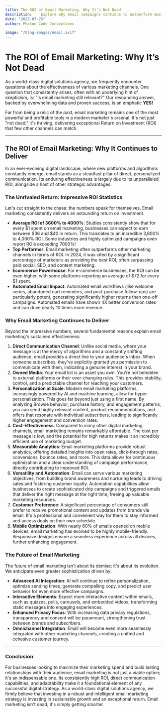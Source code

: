 ```yaml
---
title: The ROI of Email Marketing. Why It’s Not Dead
description:    Explore why email campaigns continue to outperform most ad platforms in long-term value.
date: "2025-07-25"
author: Photon Code Innovations

image: "/blog-images/email.avif"
---
```



# The ROI of Email Marketing: Why It’s Not Dead

As a world-class digital solutions agency, we frequently encounter questions about the effectiveness of various marketing channels. One question that consistently arises, often with an underlying hint of skepticism, is: "Is email marketing still relevant?" Our resounding answer, backed by overwhelming data and proven success, is an emphatic **YES!**

Far from being a relic of the past, email marketing remains one of the most powerful and profitable tools in a modern marketer's arsenal. It's not just "not dead," it's thriving, delivering exceptional Return on Investment (ROI) that few other channels can match.

---

## The ROI of Email Marketing: Why It Continues to Deliver

In an ever-evolving digital landscape, where new platforms and algorithms constantly emerge, email stands as a steadfast pillar of direct, personalized communication. Its enduring effectiveness is largely due to its unparalleled ROI, alongside a host of other strategic advantages.

### The Unrivaled Return: Impressive ROI Statistics

Let's cut straight to the chase: the numbers speak for themselves. Email marketing consistently delivers an astounding return on investment.

* **Average ROI of 3600% to 4000%**: Studies consistently show that for every $1 spent on email marketing, businesses can expect to earn between $36 and $40 in return. This translates to an incredible 3,600% to 4,000% ROI. Some industries and highly optimized campaigns even report ROIs exceeding 7000%!
* **Top Performer**: Email marketing often outperforms other marketing channels in terms of ROI. In 2024, it was cited by a significant percentage of marketers as providing the best ROI, often surpassing paid social, SEO, and content marketing.
* **Ecommerce Powerhouse**: For e-commerce businesses, the ROI can be even higher, with some platforms reporting an average of $72 for every $1 spent.
* **Automated Email Impact**: Automated email workflows (like welcome series, abandoned cart reminders, and post-purchase follow-ups) are particularly potent, generating significantly higher returns than one-off campaigns. Automated emails have shown 4X better conversion rates and can drive nearly 10 times more revenue.

### Why Email Marketing Continues to Deliver

Beyond the impressive numbers, several fundamental reasons explain email marketing's sustained effectiveness:

1.  **Direct Communication Channel**: Unlike social media, where your message is at the mercy of algorithms and a constantly shifting audience, email provides a direct line to your audience's inbox. When someone subscribes, they've explicitly granted you permission to communicate with them, indicating a genuine interest in your brand.
2.  **Owned Media**: Your email list is an asset you own. You're not beholden to external platforms or their ever-changing rules. This provides stability, control, and a predictable channel for reaching your customers.
3.  **Personalization at Scale**: Modern email marketing platforms, increasingly powered by AI and machine learning, allow for hyper-personalization. This goes far beyond just using a first name. By analyzing Browse behavior, purchase history, and engagement patterns, you can send highly relevant content, product recommendations, and offers that resonate with individual subscribers, leading to significantly higher engagement and conversion rates.
4.  **Cost-Effectiveness**: Compared to many other digital marketing channels, email marketing remains remarkably affordable. The cost per message is low, and the potential for high returns makes it an incredibly efficient use of marketing budget.
5.  **Measurable Analytics**: Email marketing platforms provide robust analytics, offering detailed insights into open rates, click-through rates, conversions, bounce rates, and more. This data allows for continuous optimization and a clear understanding of campaign performance, directly contributing to improved ROI.
6.  **Versatility and Automation**: Email can serve various marketing objectives, from building brand awareness and nurturing leads to driving sales and fostering customer loyalty. Automation capabilities allow businesses to create sophisticated drip campaigns and triggered emails that deliver the right message at the right time, freeing up valuable marketing resources.
7.  **Customer Preference**: A significant percentage of consumers still prefer to receive promotional content and updates from brands via email. It's a professional and convenient way for them to stay informed and access deals on their own schedule.
8.  **Mobile Optimization**: With nearly 60% of emails opened on mobile devices, email marketing has evolved to be highly mobile-friendly. Responsive designs ensure a seamless experience across all devices, further enhancing engagement.

### The Future of Email Marketing

The future of email marketing isn't about its demise; it's about its evolution. We anticipate even greater sophistication driven by:

* **Advanced AI Integration**: AI will continue to refine personalization, optimize sending times, generate compelling copy, and predict user behavior for even more effective campaigns.
* **Interactive Elements**: Expect more interactive content within emails, such as quizzes, polls, carousels, and embedded videos, transforming static messages into engaging experiences.
* **Enhanced Privacy Focus**: With increasing data privacy regulations, transparency and consent will be paramount, strengthening trust between brands and subscribers.
* **Omnichannel Integration**: Email will become even more seamlessly integrated with other marketing channels, creating a unified and cohesive customer journey.

---

### Conclusion

For businesses looking to maximize their marketing spend and build lasting relationships with their audience, email marketing is not just a viable option; it's an indispensable one. Its consistently high ROI, direct communication capabilities, and adaptability make it a foundational element of any successful digital strategy. As a world-class digital solutions agency, we firmly believe that investing in a robust and intelligent email marketing strategy is investing in sustainable growth and an exceptional return. Email marketing isn't dead; it's simply getting smarter.